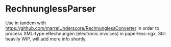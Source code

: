 # RechnunglessParser
Use in tandem with https://github.com/marrelUnderscore/RechnunglessConverter in order to process XML-type eRechnungen (electronic invoices) in paperless-ngx.
Still heavily WIP, will add more info shortly.
